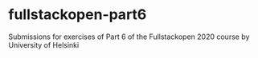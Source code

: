 # fullstackopen-part6

Submissions for exercises of Part 6 of the Fullstackopen 2020 course by University of Helsinki